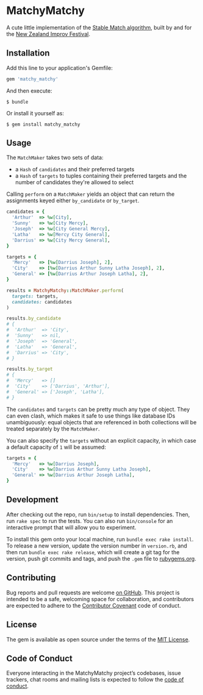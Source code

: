 # MatchyMatchy

A cute little implementation of the [Stable Match
algorithm](http://www.nrmp.org/), built by and for
the [New Zealand Improv Festival](https://nzif.info).

## Installation

Add this line to your application's Gemfile:

```ruby
gem 'matchy_matchy'
```

And then execute:

    $ bundle

Or install it yourself as:

    $ gem install matchy_matchy

## Usage

The `MatchMaker` takes two sets of data:

* a `Hash` of `candidates` and their preferred targets
* a `Hash` of `targets` to tuples containing their preferred targets and the
  number of candidates they're allowed to select

Calling `perform` on a `MatchMaker` yields an object that can return the
assignments keyed either `by_candidate` or `by_target`.

```ruby
candidates = {
  'Arthur'  => %w[City],
  'Sunny'   => %w[City Mercy],
  'Joseph'  => %w[City General Mercy],
  'Latha'   => %w[Mercy City General],
  'Darrius' => %w[City Mercy General],
}

targets = {
  'Mercy'   => [%w[Darrius Joseph], 2],
  'City'    => [%w[Darrius Arthur Sunny Latha Joseph], 2],
  'General' => [%w[Darrius Arthur Joseph Latha], 2],
}

results = MatchyMatchy::MatchMaker.perform(
  targets: targets,
  candidates: candidates
)

results.by_candidate
# {
#  'Arthur'  => 'City',
#  'Sunny'   => nil,
#  'Joseph'  => 'General',
#  'Latha'   => 'General',
#  'Darrius' => 'City',
# }

results.by_target
# {
#  'Mercy'   => []
#  'City'    => ['Darrius', 'Arthur'],
#  'General' => ['Joseph', 'Latha'],
# }
```

The `candidates` and `targets` can be pretty much any type of object.  They can
even clash, which makes it safe to use things like database IDs unambiguously:
equal objects that are referenced in both collections will be treated separately
by the `MatchMaker`.

You can also specify the `targets` without an explicit capacity, in which case a
default capacity of `1` will be assumed:

```ruby
targets = {
  'Mercy'   => %w[Darrius Joseph],
  'City'    => %w[Darrius Arthur Sunny Latha Joseph],
  'General' => %w[Darrius Arthur Joseph Latha],
}
```

## Development

After checking out the repo, run `bin/setup` to install dependencies. Then, run
`rake spec` to run the tests. You can also run `bin/console` for an interactive
prompt that will allow you to experiment.

To install this gem onto your local machine, run `bundle exec rake install`. To
release a new version, update the version number in `version.rb`, and then run
`bundle exec rake release`, which will create a git tag for the version, push
git commits and tags, and push the `.gem` file to
[rubygems.org](https://rubygems.org).

## Contributing

Bug reports and pull requests are welcome
[on GitHub](https://github.com/fauxparse/matchy_matchy).
This project is intended to be a safe, welcoming space for collaboration, and
contributors are expected to adhere to the [Contributor
Covenant](http://contributor-covenant.org) code of conduct.

## License

The gem is available as open source under the terms of the [MIT
License](https://opensource.org/licenses/MIT).

## Code of Conduct

Everyone interacting in the MatchyMatchy project’s codebases, issue trackers,
chat rooms and mailing lists is expected to follow the [code of
conduct](https://github.com/fauxparse/matchy_matchy/blob/master/CODE_OF_CONDUCT.md).
